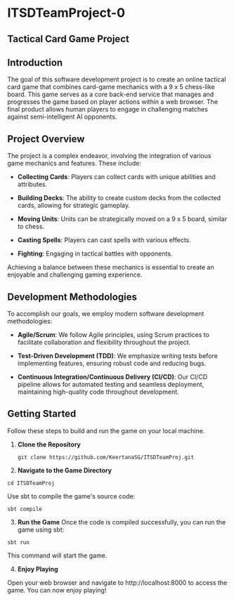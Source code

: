 # ITSDTeamProject-0

## Tactical Card Game Project

## Introduction

The goal of this software development project is to create an online tactical card game that combines card-game mechanics with a 9 x 5 chess-like board. This game serves as a core back-end service that manages and progresses the game based on player actions within a web browser. The final product allows human players to engage in challenging matches against semi-intelligent AI opponents.

## Project Overview

The project is a complex endeavor, involving the integration of various game mechanics and features. These include:

- **Collecting Cards**: Players can collect cards with unique abilities and attributes.
  
- **Building Decks**: The ability to create custom decks from the collected cards, allowing for strategic gameplay.
  
- **Moving Units**: Units can be strategically moved on a 9 x 5 board, similar to chess.
  
- **Casting Spells**: Players can cast spells with various effects.
  
- **Fighting**: Engaging in tactical battles with opponents.

Achieving a balance between these mechanics is essential to create an enjoyable and challenging gaming experience.

## Development Methodologies

To accomplish our goals, we employ modern software development methodologies:

- **Agile/Scrum**: We follow Agile principles, using Scrum practices to facilitate collaboration and flexibility throughout the project.

- **Test-Driven Development (TDD)**: We emphasize writing tests before implementing features, ensuring robust code and reducing bugs.

- **Continuous Integration/Continuous Delivery (CI/CD)**: Our CI/CD pipeline allows for automated testing and seamless deployment, maintaining high-quality code throughout development.


## Getting Started

Follow these steps to build and run the game on your local machine.

1. **Clone the Repository**

   ```shell
   git clone https://github.com/KeertanaSG/ITSDTeamProj.git
   ```
   
2. **Navigate to the Game Directory**

  ```shell
  cd ITSDTeamProj
  ```
  Use sbt to compile the game's source code:
  ```shell
  sbt compile
  ```

3. **Run the Game**
  Once the code is compiled successfully, you can run the game using sbt:

  ```shell
  sbt run
  ```
This command will start the game.

4. **Enjoy Playing**

Open your web browser and navigate to http://localhost:8000 to access the game. You can now enjoy playing!
